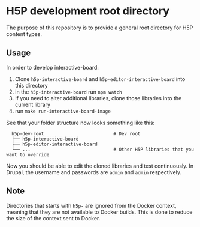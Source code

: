 # H5P development root directory

The purpose of this repository is to provide a general root directory for H5P content types.

## Usage

In order to develop interactive-board:

1. Clone `h5p-interactive-board` and `h5p-editor-interactive-board` into this directory
1. in the `h5p-interactive-board` run `npm watch`
1. If you need to alter additional libraries, clone those libraries into the current library
1. run `make run-interactive-board-image`

See that your folder structure now looks something like this:

```dir
  h5p-dev-root                          # Dev root
  ├── h5p-interactive-board
  ├── h5p-editor-interactive-board
  └── ...                               # Other H5P libraries that you want to override
```

Now you should be able to edit the cloned libraries and test continuously. In Drupal, the username and passwords are `admin` and `admin` respectively.

## Note

Directories that starts with `h5p-` are ignored from the Docker context, meaning that they are not available to Docker builds. This is done to reduce the size of the context sent to Docker.
